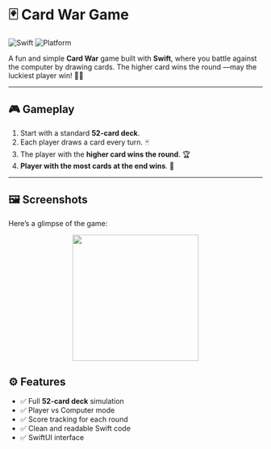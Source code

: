 # 🃏 Card War Game

![Swift](https://img.shields.io/badge/Language-Swift-orange) ![Platform](https://img.shields.io/badge/Platform-iOS-lightgrey)

A fun and simple **Card War** game built with **Swift**, where you battle against the computer by drawing cards. The higher card wins the round —may the luckiest player win! 🎲✨  

---

## 🎮 Gameplay

1. Start with a standard **52-card deck**.  
2. Each player draws a card every turn. 🃏  
3. The player with the **higher card wins the round**. 🏆  
4. **Player with the most cards at the end wins**. 🎉  

---

## 🖼️ Screenshots

Here’s a glimpse of the game:  


<p align="center">
  <img src="screenshots/sc1png" width="250" />
</p>


## ⚙️ Features

- ✅ Full **52-card deck** simulation  
- ✅ Player vs Computer mode  
- ✅ Score tracking for each round  
- ✅ Clean and readable Swift code  
- ✅ SwiftUI interface




